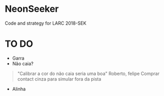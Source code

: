 # NeonSeeker
Code and strategy for LARC 2018-SEK


# TO DO

* Garra
* Não caia?
> "Calibrar a cor do não 
> caia seria uma boa"
>   Roberto, felipe 
>  Comprar contact cinza para simular fora da pista

* Alinha 
